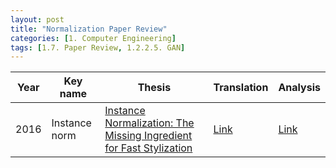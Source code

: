```yaml
---
layout: post 
title: "Normalization Paper Review"
categories: [1. Computer Engineering]
tags: [1.7. Paper Review, 1.2.2.5. GAN]
---
```


|Year|Key name|Thesis|Translation|Analysis|
|----|------|-----------|--------|--------|
|2016|Instance norm|[Instance Normalization: The Missing Ingredient for Fast Stylization](https://arxiv.org/abs/1607.08022)|[Link]()|[Link](https://maizer2.github.io/1.%20computer%20engineering/2022/10/04/.html)|
